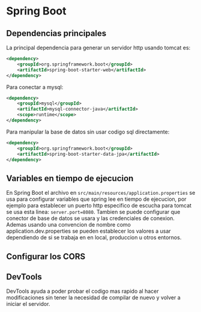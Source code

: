 # Spring Boot

## Dependencias principales

La principal dependencia para generar un servidor http usando
tomcat es:

```xml
<dependency>
	<groupId>org.springframework.boot</groupId>
	<artifactId>spring-boot-starter-web</artifactId>
</dependency>
```

Para conectar a mysql:

```xml
<dependency>
	<groupId>mysql</groupId>
	<artifactId>mysql-connector-java</artifactId>
	<scope>runtime</scope>
</dependency>
```

Para manipular la base de datos sin usar codigo sql directamente:

```xml
<dependency>
	<groupId>org.springframework.boot</groupId>
	<artifactId>spring-boot-starter-data-jpa</artifactId>
</dependency>
```

## Variables en tiempo de ejecucion

En Spring Boot el archivo en `src/main/resources/application.properties`
se usa para configurar variables que spring lee en tiempo de ejecucion,
por ejemplo para establecer un puerto http especifico de escucha para
tomcat se usa esta linea: `server.port=8080`. Tambien se puede configurar
que conector de base de datos se usara y las credenciales de conexion.
Ademas usando una convencion de nombre como application.dev.properties
se pueden establecer los valores a usar dependiendo de si se trabaja en
en local, produccion u otros entornos.

## Configurar los CORS

## DevTools

DevTools ayuda a poder probar el codigo mas rapido al hacer modificaciones
sin tener la necesidad de compilar de nuevo y volver a iniciar el servidor.

